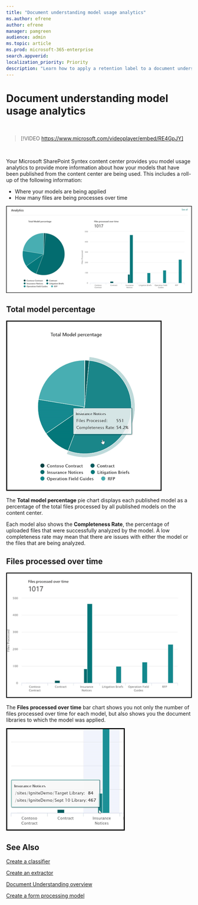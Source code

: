```yaml
---
title: "Document understanding model usage analytics"
ms.author: efrene
author: efrene
manager: pamgreen
audience: admin
ms.topic: article
ms.prod: microsoft-365-enterprise
search.appverid: 
localization_priority: Priority
description: "Learn how to apply a retention label to a document understanding model"
---
```


# Document understanding model usage analytics

</br>

> [!VIDEO https://www.microsoft.com/videoplayer/embed/RE4GpJY]  

</br>


Your Microsoft SharePoint Syntex content center provides you model usage analytics to provide more information about how your models that have been published from the content center are being used. This includes a roll-up of the following information:

- Where your models are being applied
- How many files are being processes over time

 ![Model analytics](../media/content-understanding/model-analytics.png) </br>

## Total model percentage

   ![Total model percentage](../media/content-understanding/total-model-percentage.png) </br>

The **Total model percentage** pie chart displays each published model as a percentage of the total files processed by all published models on the content center.

Each model also shows the **Completeness Rate**, the percentage of uploaded files that were successfully analyzed by the model. A low completeness rate may mean that there are issues with either the model or the files that are being analyzed.

## Files processed over time

   ![Files processed](../media/content-understanding/files-processed-over-time.png) </br>

The **Files processed over time** bar chart shows you not only the number of files processed over time for each model, but also shows you the document libraries to which the model was applied.

   ![Bar chart](../media/content-understanding/bar-chart-models.png) </br>

## See Also
[Create a classifier](create-a-classifier.md)

[Create an extractor](create-an-extractor.md)

[Document Understanding overview](document-understanding-overview.md)

[Create a form processing model](create-a-form-processing-model.md)  
